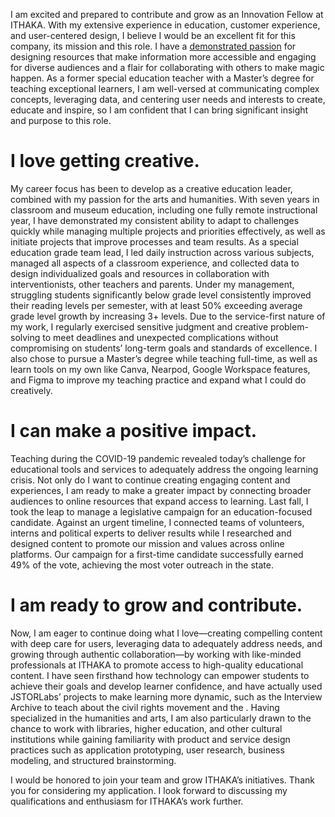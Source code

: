 <param ve-config 
       title="Hi, I'm Annette Castro."
       author="JSTOR Labs team"
       banner="https://iiif.juncture-digital.org/banner/?url=https://i.ibb.co/qMZQV2q/0-BA6-FDED-C534-4-FCD-990-D-8060-B44294-D0.jpg"       
       layout="vertical">

<!-- Entities discussed throughout the essay are typically defined before the essay text and
     are thus available in all text.  Entity identifiers (QIDs) can be found in either
     Wikipedia or Wikidata (https://www.wikidata.org)> -->
<param ve-entity eid="Q185372"> <!-- Girl with a Pearl Earring painting -->
<param ve-entity eid="Q41264"> <!-- Johannes Vermeer -->
<param ve-entity eid="Q221092"> <!-- Mauritshuis -->
<param ve-entity eid="Q36600"> <!-- The Hague -->

I am excited and prepared to contribute and grow as an Innovation Fellow at ITHAKA. With my extensive experience in education, customer experience, and user-centered design, I believe I would be an excellent fit for this company, its mission and this role. I have a [demonstrated passion](https://www.linkedin.com/in/annette-castro/) for designing resources that make information more accessible and engaging for diverse audiences and a flair for collaborating with others to make magic happen. As a former special education teacher with a Master’s degree for teaching exceptional learners, I am well-versed at communicating complex concepts, leveraging data, and centering user needs and interests to create, educate and inspire, so I am confident that I can bring significant insight and purpose to this role.

<param ve-image 
       manifest="https://iiif.juncture-digital.org/manifest/6dd738aed85597cac540ad31dd5818e86ef7f2918c7b43a9eb3123d5538e6e4c">
       

# I love getting creative.

My career focus has been to develop as a creative education leader, combined with my passion for the arts and humanities. With seven years in classroom and museum education, including one fully remote instructional year, I have demonstrated my consistent ability to adapt to challenges quickly while managing multiple projects and priorities effectively, as well as initiate projects that improve processes and team results. As a special education grade team lead, I led daily instruction across various subjects, managed all aspects of a classroom experience, and collected data to design individualized goals and resources in collaboration with interventionists, other teachers and parents. Under my management, struggling students significantly below grade level consistently improved their reading levels per semester, with at least 50% exceeding average grade level growth by increasing 3+ levels. Due to the service-first nature of my work, I regularly exercised sensitive judgment and creative problem-solving to meet deadlines and unexpected complications without compromising on students’ long-term goals and standards of excellence. I also chose to pursue a Master’s degree while teaching full-time, as well as learn tools on my own like Canva, Nearpod, Google Workspace features, and Figma to improve my teaching practice and expand what I could do creatively.

<param ve-image 
       label="Girl with a Pearl Earring" 
       description="painting by Johannes Vermeer" 
       license="public domain" 
       url="https://upload.wikimedia.org/wikipedia/commons/0/0f/1665_Girl_with_a_Pearl_Earring.jpg">

# I can make a positive impact.

Teaching during the COVID-19 pandemic revealed today’s challenge for educational tools and services to adequately address the ongoing learning crisis. Not only do I want to continue creating engaging content and experiences, I am ready to make a greater impact by connecting broader audiences to online resources that expand access to learning. Last fall, I took the leap to manage a legislative campaign for an education-focused candidate. Against an urgent timeline, I connected teams of volunteers, interns and political experts to deliver results while I researched and designed content to promote our mission and values across online platforms. Our campaign for a first-time candidate successfully earned 49% of the vote, achieving the most voter outreach in the state.

<param ve-map center="Q36600" zoom="11" prefer-geojson>

# I am ready to grow and contribute.

Now, I am eager to continue doing what I love—creating compelling content with deep care for users, leveraging data to adequately address needs, and growing through authentic collaboration—by working with like-minded professionals at ITHAKA to promote access to high-quality educational content. I have seen firsthand how technology can empower students to achieve their goals and develop learner confidence, and have actually used JSTORLabs’ projects to make learning more dynamic, such as the Interview Archive to teach about the civil rights movement and the  . Having specialized in the humanities and arts, I am also particularly drawn to the chance to work with libraries, higher education, and other cultural institutions while gaining familiarity with product and service design practices such as application prototyping, user research, business modeling, and structured brainstorming.

I would be honored to join your team and grow ITHAKA’s initiatives. Thank you for considering my application. I look forward to discussing my qualifications and enthusiasm for ITHAKA’s work further.


